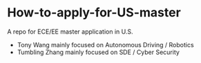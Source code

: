 # How-to-apply-for-US-master
A repo for ECE/EE master application in U.S. 
- Tony Wang mainly focused on Autonomous Driving / Robotics
- Tumbling Zhang mainly focused on SDE / Cyber Security

